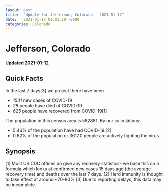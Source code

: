 ```yaml
---
layout: post
title:  "Update for Jefferson, Colorado - 2021-01-12"
date:   2021-01-12 01:01:29 -0600
categories: Colorado
---
```


# Jefferson, Colorado
#### Updated 2021-01-12

## Quick Facts

In the last 7 days[3] we project there have been
- *1541* new cases of COVID-19
- *28* people have died of COVID-19
- *625* people have recovered from COVID-19[1]

The population in this census area is 582881. By our calculations:
- 5.46% of the population have had COVID-19.[2]
- 0.62% of the population or 3617.0 people are actively fighting the virus.

## Synopsis




[1] Most US CDC offices do give any recovery statistics- we base this on a formula which looks at confirmed new cases
15 days ago (the average recovery time) and deaths over the last 7 days.
[2] Herd Immunity is thought to take effect at around ~70-80%
[3] Due to reporting delays, this data may be incomplete. 
    